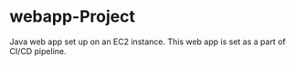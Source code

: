 # webapp-Project
Java web app set up on an EC2 instance. This web app is set as a part of CI/CD pipeline.
